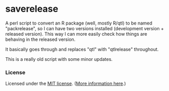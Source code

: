 # saverelease

A perl script to convert an R package (well, mostly R/qtl) to be named
"packrelease", so I can have two versions installed (development
version + released version). This way I can more easily check how
things are behaving in the released version.

It basically goes through and replaces "qtl" with "qtlrelease"
throughout.

This is a really old script with some minor updates.

### License

Licensed under the [MIT license](LICENSE.md). ([More information here](http://en.wikipedia.org/wiki/MIT_License).)
